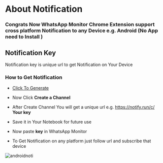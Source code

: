 # About Notification

### **Congrats Now WhatsApp Monitor Chrome Extension support cross platform Notification to any Device e.g. Android (No App need to Install )**




## Notification Key 

Notification key is unique url to get Notification on Your Device

### How to Get Notification
-  <a href="https://notify.run/" target="_blank">Click To Generate</a>

- Now Click **Create a Channel**
- After Create Channel You will get a unique url e.g. https://notify.run/c/ **Your key**
- Save it in Your Notebook for future use
- Now paste **key** in WhatsApp Monitor 
- To Get Notification on any platform just follow url and subscribe that device 

![androidnoti](https://user-images.githubusercontent.com/29729380/74177679-3fd95300-4c60-11ea-8d84-1efc188c1119.png)


